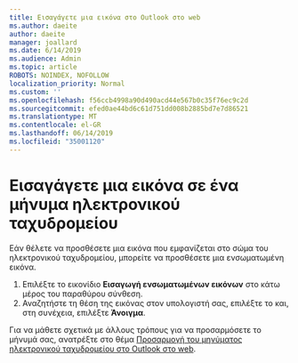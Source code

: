 ```yaml
---
title: Εισαγάγετε μια εικόνα στο Outlook στο web
ms.author: daeite
author: daeite
manager: joallard
ms.date: 6/14/2019
ms.audience: Admin
ms.topic: article
ROBOTS: NOINDEX, NOFOLLOW
localization_priority: Normal
ms.custom: ''
ms.openlocfilehash: f56ccb4998a90d490acd44e567b0c35f76ec9c2d
ms.sourcegitcommit: efed0ae44bd6c61d751dd008b2885bd7e7d86521
ms.translationtype: MT
ms.contentlocale: el-GR
ms.lasthandoff: 06/14/2019
ms.locfileid: "35001120"
---
```

# <a name="insert-a-picture-in-an-email-message"></a>Εισαγάγετε μια εικόνα σε ένα μήνυμα ηλεκτρονικού ταχυδρομείου

Εάν θέλετε να προσθέσετε μια εικόνα που εμφανίζεται στο σώμα του ηλεκτρονικού ταχυδρομείου, μπορείτε να προσθέσετε μια ενσωματωμένη εικόνα.

1. Επιλέξτε το εικονίδιο **Εισαγωγή ενσωματωμένων εικόνων** στο κάτω μέρος του παραθύρου σύνθεση.
1. Αναζητήστε τη θέση της εικόνας στον υπολογιστή σας, επιλέξτε το και, στη συνέχεια, επιλέξτε **Άνοιγμα**.

Για να μάθετε σχετικά με άλλους τρόπους για να προσαρμόσετε το μήνυμά σας, ανατρέξτε στο θέμα [Προσαρμογή του μηνύματος ηλεκτρονικού ταχυδρομείου στο Outlook στο web](https://support.office.com/article/079442eb-6b41-4ff5-b6e0-a83d3967ac41).
